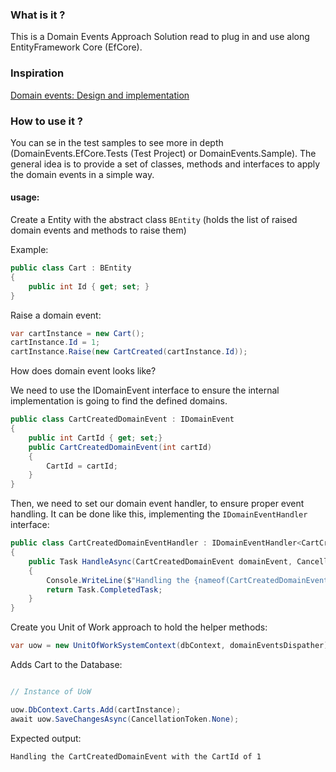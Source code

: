 ### What is it ?

This is a Domain Events Approach Solution read to plug in and use along EntityFramework Core (EfCore).

### Inspiration


[Domain events: Design and implementation](https://learn.microsoft.com/en-us/dotnet/architecture/microservices/microservice-ddd-cqrs-patterns/domain-events-design-implementation)

### How to use it ?

You can se in the test samples to see more in depth (DomainEvents.EfCore.Tests (Test Project) or DomainEvents.Sample). The general idea is to provide a set of classes, methods and interfaces to apply the domain events in a simple way.

#### usage:

Create a Entity with the abstract class `BEntity` (holds the list of raised domain events and methods to raise them)

Example:

```c#
public class Cart : BEntity
{
    public int Id { get; set; }
}
```

Raise a domain event:
```c#
var cartInstance = new Cart();
cartInstance.Id = 1;
cartInstance.Raise(new CartCreated(cartInstance.Id));
```

How does domain event looks like?

We need to use the IDomainEvent interface to ensure the internal implementation is going to find the defined domains.
```c#
public class CartCreatedDomainEvent : IDomainEvent
{
    public int CartId { get; set;}
    public CartCreatedDomainEvent(int cartId)
    {
        CartId = cartId;
    }
}

```


Then, we need to set our domain event handler, to ensure proper event handling.
It can be done like this, implementing the `IDomainEventHandler` interface:

```c#
public class CartCreatedDomainEventHandler : IDomainEventHandler<CartCreatedDomainEvent>
{
    public Task HandleAsync(CartCreatedDomainEvent domainEvent, CancellationToken cancellationToken = default)
    {
        Console.WriteLine($"Handling the {nameof(CartCreatedDomainEvent)} with the CartId of {domainEvent.CartId}");
        return Task.CompletedTask;
    }
}
```


Create you Unit of Work approach to hold the helper methods:

```c#
var uow = new UnitOfWorkSystemContext(dbContext, domainEventsDispather);
```


Adds Cart to the Database:

```c#

// Instance of UoW

uow.DbContext.Carts.Add(cartInstance);
await uow.SaveChangesAsync(CancellationToken.None);
```

Expected output:

```
Handling the CartCreatedDomainEvent with the CartId of 1
```